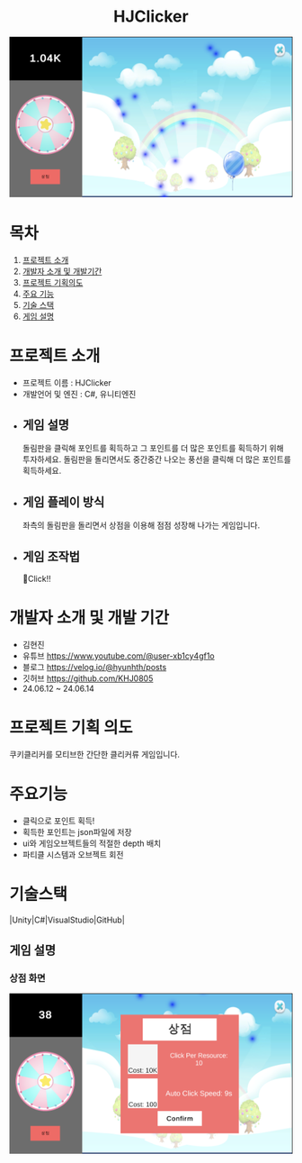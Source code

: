 <div align="center"><h1> HJClicker</h1>
</div>

![PlayScene](https://github.com/KHJ0805/HJClicker/blob/main/PlayScene.png)


# 목차
1. [프로젝트 소개](#프로젝트-소개)
2. [개발자 소개 및 개발기간](#개발자소개-개발기간)
3. [프로젝트 기획의도](#프로젝트-기획의도)
4. [주요 기능](#주요기능)
5. [기술 스택](#기술스택)
6. [게임 설명](#게임설명)

# 프로젝트 소개
 - 프로젝트 이름 : HJClicker
 - 개발언어 및 엔진 : C#, 유니티엔진
 - ## 게임 설명
   돌림판을 클릭해 포인트를 획득하고 그 포인트를 더 많은 포인트를 획득하기 위해 투자하세요.
   돌림판을 돌리면서도 중간중간 나오는 풍선을 클릭해 더 많은 포인트를 획득하세요.
 - ## 게임 플레이 방식 
    좌측의 돌림판을 돌리면서 상점을 이용해 점점 성장해 나가는 게임입니다.
 - ## 게임 조작법 
     Click!!
   
# 개발자 소개 및 개발 기간
 - 김현진
 - 유튜브 <https://www.youtube.com/@user-xb1cy4gf1o>
 - 블로그 <https://velog.io/@hyunhth/posts>
 - 깃허브 <https://github.com/KHJ0805>
 - 24.06.12 ~ 24.06.14

# 프로젝트 기획 의도 
  쿠키클리커를 모티브한 간단한 클리커류 게임입니다.
# 주요기능
 - 클릭으로 포인트 획득!
 - 획득한 포인트는 json파일에 저장
 - ui와 게임오브젝트들의 적절한 depth 배치
 - 파티클 시스템과 오브젝트 회전

# 기술스택
|Unity|C#|VisualStudio|GitHub|

## 게임 설명
### 상점 화면
![StoreScene](https://github.com/KHJ0805/HJClicker/blob/main/StoreScene.png)
